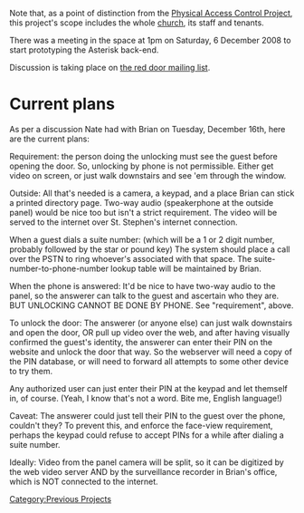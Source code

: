 Note that, as a point of distinction from the [Physical Access Control
Project](Physical_Access_Control_Project "wikilink"), this project's
scope includes the whole [church](http://www.saintstephensdc.org/), its
staff and tenants.

There was a meeting in the space at 1pm on Saturday, 6 December 2008 to
start prototyping the Asterisk back-end.

Discussion is taking place on [the red door mailing
list](http://hacdc.org/mailman/listinfo/reddoor_hacdc.org).

# Current plans

As per a discussion Nate had with Brian on Tuesday, December 16th, here
are the current plans:

Requirement: the person doing the unlocking must see the guest before
opening the door. So, unlocking by phone is not permissible. Either get
video on screen, or just walk downstairs and see 'em through the window.

Outside: All that's needed is a camera, a keypad, and a place Brian can
stick a printed directory page. Two-way audio (speakerphone at the
outside panel) would be nice too but isn't a strict requirement. The
video will be served to the internet over St. Stephen's internet
connection.

When a guest dials a suite number: (which will be a 1 or 2 digit number,
probably followed by the star or pound key) The system should place a
call over the PSTN to ring whoever's associated with that space. The
suite-number-to-phone-number lookup table will be maintained by Brian.

When the phone is answered: It'd be nice to have two-way audio to the
panel, so the answerer can talk to the guest and ascertain who they are.
BUT UNLOCKING CANNOT BE DONE BY PHONE. See "requirement", above.

To unlock the door: The answerer (or anyone else) can just walk
downstairs and open the door, OR pull up video over the web, and after
having visually confirmed the guest's identity, the answerer can enter
their PIN on the website and unlock the door that way. So the webserver
will need a copy of the PIN database, or will need to forward all
attempts to some other device to try them.

Any authorized user can just enter their PIN at the keypad and let
themself in, of course. (Yeah, I know that's not a word. Bite me,
English language!)

Caveat: The answerer could just tell their PIN to the guest over the
phone, couldn't they? To prevent this, and enforce the face-view
requirement, perhaps the keypad could refuse to accept PINs for a while
after dialing a suite number.

Ideally: Video from the panel camera will be split, so it can be
digitized by the web video server AND by the surveillance recorder in
Brian's office, which is NOT connected to the internet.

[Category:Previous Projects](Category:Previous_Projects "wikilink")